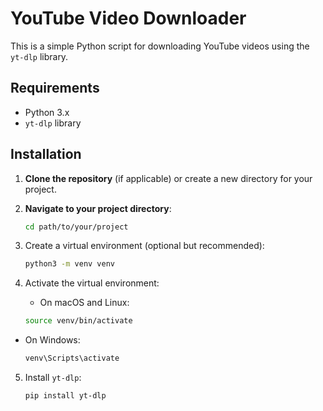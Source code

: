 # YouTube Video Downloader

This is a simple Python script for downloading YouTube videos using the `yt-dlp` library.

## Requirements

- Python 3.x
- `yt-dlp` library

## Installation

1. **Clone the repository** (if applicable) or create a new directory for your project.

2. **Navigate to your project directory**:
   ```bash
   cd path/to/your/project
3. Create a virtual environment (optional but recommended):
   ```bash
   python3 -m venv venv
4. Activate the virtual environment:
   - On macOS and Linux:
   ```bash
   source venv/bin/activate
- On Windows:
   ```bash
   venv\Scripts\activate
5. Install ```yt-dlp```:
   ```bash
   pip install yt-dlp
